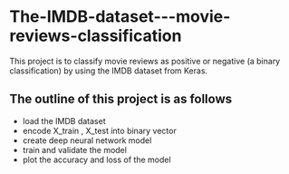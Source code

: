 # The-IMDB-dataset---movie-reviews-classification

This project is to classify movie reviews as positive or negative (a binary classification) by using the IMDB dataset from Keras.

## The outline of this project is as follows

- load the IMDB dataset
- encode X_train , X_test into binary vector
- create deep neural network model
- train and validate the model
- plot the accuracy and loss of the model




